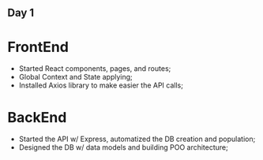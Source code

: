## Day 1

# FrontEnd

- Started React components, pages, and routes;
- Global Context and State applying;
- Installed Axios library to make easier the API calls;

# BackEnd

- Started the API w/ Express, automatized the DB creation and population;
- Designed the DB w/ data models and building POO architecture;
